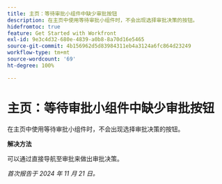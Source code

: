 ```yaml
---
title: 主页：等待审批小组件中缺少审批按钮
description: 在主页中使用等待审批小组件时，不会出现选择审批决策的按钮。
hidefromtoc: true
feature: Get Started with Workfront
exl-id: 9e3c4d32-680e-4839-a0b8-8a70d16e5465
source-git-commit: 4b156962d5d83984311eb4a3124a6fc864d23249
workflow-type: tm+mt
source-wordcount: '69'
ht-degree: 100%

---
```


# 主页：等待审批小组件中缺少审批按钮

<!--
>[!NOTE]
>
>This issue was fixed on February 13, 2025.
-->

在主页中使用等待审批小组件时，不会出现选择审批决策的按钮。

**解决方法**

可以通过直接导航至审批来做出审批决策。

_首次报告于 2024 年 11 月 21 日。_
